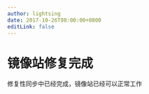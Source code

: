 ```yaml
---
author: lightsing
date: 2017-10-26T08:00:00+0800
editLink: false
---
```

# 镜像站修复完成

修复性同步中已经完成，镜像站已经可以正常工作
